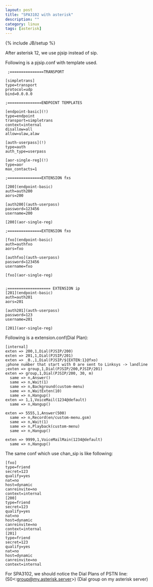 ```yaml
---
layout: post
title: "SPA3102 with asterisk"
description: ""
category: linux
tags: [asterisk]
---
```

{% include JB/setup %}


After asterisk 12, we use pjsip instead of sip.

Following is a pjsip.conf with template used.

	 ;===============TRANSPORT
	 
	[simpletrans]
	type=transport
	protocol=udp
	bind=0.0.0.0
	 
	;===============ENDPOINT TEMPLATES
	 
	[endpoint-basic](!)
	type=endpoint
	transport=simpletrans
	context=internal
	disallow=all
	allow=ulaw,alaw
	 
	[auth-userpass](!)
	type=auth
	auth_type=userpass
	 
	[aor-single-reg](!)
	type=aor
	max_contacts=1
	 
	;===============EXTENSION fxs
	 
	[200](endpoint-basic)
	auth=auth200
	aors=200
	 
	[auth200](auth-userpass)
	password=123456
	username=200
	 
	[200](aor-single-reg)
	 
	;===============EXTENSION fxo
	 
	[fxo](endpoint-basic)
	auth=authfxo
	aors=fxo
	 
	[authfxo](auth-userpass)
	password=123456
	username=fxo
	 
	[fxo](aor-single-reg)
	
	
	;=================== EXTENSION ip
	[201](endpoint-basic)
	auth=auth201
	aors=201
	
	[auth201](auth-userpass)
	password=123
	username=201
	
	[201](aor-single-reg)



Following is a extension.conf(Dial Plan):

	[internal] 
	exten => 200,1,Dial(PJSIP/200)
	exten => 201,1,Dial(PJSIP/201)
	exten => _0.,1,Dial(PJSIP/${EXTEN:1}@fxo)
	;phone number that start with 0 are sent to Linksys -> landline 
	;exten => group,1,Dial(PJSIP/200,PJSIP/201)
	exten => group,1,Dial(PJSIP/200, 30, m)
	  same => n,Answer()
	  same => n,Wait(1)
	  same => n,Background(custom-menu)
	  same => n,WaitExten(10)
	  same => n,Hangup()
	exten => 1,1,VoiceMail(1234@default)
	  same => n,Hangup()
	
	exten => 5555,1,Answer(500)
	  same => n,Record(en/custom-menu.gsm)
	  same => n,Wait(1)
	  same => n,Playback(custom-menu)
	  same => n,Hangup()
	
	exten => 9999,1,VoiceMailMain(1234@default)
	  same => n,Hangup()





The same conf which use chan_sip is like following:

	[fxo]
	type=friend
	secret=123
	qualify=yes
	nat=no
	host=dynamic
	canreinvite=no
	context=internal
	[200]
	type=friend
	secret=123
	qualify=yes
	nat=no
	host=dynamic
	canreinvite=no
	context=internal
	[201]
	type=friend
	secret=123
	qualify=yes
	nat=no
	host=dynamic
	canreinvite=no
	context=internal

For SPA3102, we should notice the Dial Plans of PSTN line:
(S0<:group@my.asterisk.server>)		(Dial group on my asterisk server)
